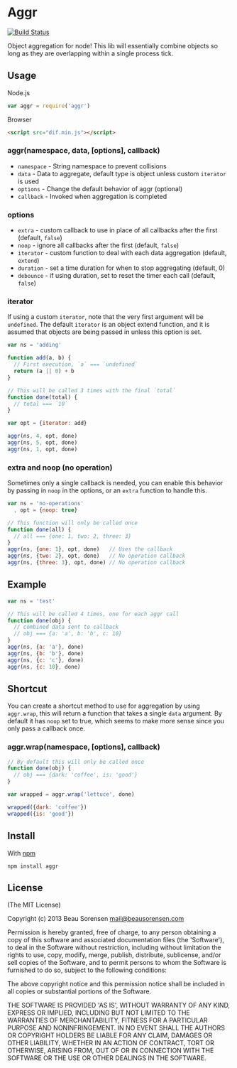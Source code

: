 
Aggr
====

[![Build Status](https://secure.travis-ci.org/sorensen/aggr.png)](http://travis-ci.org/sorensen/aggr) 

Object aggregation for node! This lib will essentially combine objects so long 
as they are overlapping within a single process tick.

Usage
-----

Node.js

```js
var aggr = require('aggr')
```

Browser

```html
<script src="dif.min.js"></script>
```

### aggr(namespace, data, [options], callback)

* `namespace` - String namespace to prevent collisions
* `data` - Data to aggregate, default type is object unless custom `iterator` is used
* `options` - Change the default behavior of aggr (optional)
* `callback` - Invoked when aggregation is completed

### options

* `extra` - custom callback to use in place of all callbacks after the first (default, `false`)
* `noop` - ignore all callbacks after the first (default, `false`)
* `iterator` - custom function to deal with each data aggregation (default, `extend`)
* `duration` - set a time duration for when to stop aggregating (default, 0)
* `debounce` - if using duration, set to reset the timer each call (default, `false`)

### iterator

If using a custom `iterator`, note that the very first argument will be `undefined`. 
The default `iterator` is an object extend function, and it is assumed that objects 
are being passed in unless this option is set.

```js
var ns = 'adding'

function add(a, b) {
  // First execution, `a` === `undefined`
  return (a || 0) + b
}

// This will be called 3 times with the final `total`
function done(total) {
  // total === `10`
}

var opt = {iterator: add}

aggr(ns, 4, opt, done)
aggr(ns, 5, opt, done)
aggr(ns, 1, opt, done)
```

### extra and noop (no operation)

Sometimes only a single callback is needed, you can enable this behavior by passing 
in `noop` in the options, or an `extra` function to handle this.

```js
var ns = 'no-operations'
  , opt = {noop: true}

// This function will only be called once
function done(all) {
  // all === {one: 1, two: 2, three: 3}
}
aggr(ns, {one: 1}, opt, done)   // Uses the callback
aggr(ns, {two: 2}, opt, done)   // No operation callback
aggr(ns, {three: 3}, opt, done) // No operation callback
```

Example
-------

```js
var ns = 'test'

// This will be called 4 times, one for each aggr call
function done(obj) {
  // combined data sent to callback
  // obj === {a: 'a', b: 'b', c: 10}
}
aggr(ns, {a: 'a'}, done)
aggr(ns, {b: 'b'}, done)
aggr(ns, {c: 'c'}, done)
aggr(ns, {c: 10}, done)
```

Shortcut
--------

You can create a shortcut method to use for aggregation by using `aggr.wrap`, 
this will return a function that takes a single `data` argument. By default 
it has `noop` set to true, which seems to make more sense since you only pass 
a callback once.

### aggr.wrap(namespace, [options], callback)

```js
// By default this will only be called once
function done(obj) {
  // obj === {dark: 'coffee', is: 'good'}
}

var wrapped = aggr.wrap('lettuce', done)

wrapped({dark: 'coffee'})
wrapped({is: 'good'})
```


Install
-------

With [npm](https://npmjs.org)

```
npm install aggr
```


License
-------

(The MIT License)

Copyright (c) 2013 Beau Sorensen <mail@beausorensen.com>

Permission is hereby granted, free of charge, to any person obtaining
a copy of this software and associated documentation files (the
'Software'), to deal in the Software without restriction, including
without limitation the rights to use, copy, modify, merge, publish,
distribute, sublicense, and/or sell copies of the Software, and to
permit persons to whom the Software is furnished to do so, subject to
the following conditions:

The above copyright notice and this permission notice shall be
included in all copies or substantial portions of the Software.

THE SOFTWARE IS PROVIDED 'AS IS', WITHOUT WARRANTY OF ANY KIND,
EXPRESS OR IMPLIED, INCLUDING BUT NOT LIMITED TO THE WARRANTIES OF
MERCHANTABILITY, FITNESS FOR A PARTICULAR PURPOSE AND NONINFRINGEMENT.
IN NO EVENT SHALL THE AUTHORS OR COPYRIGHT HOLDERS BE LIABLE FOR ANY
CLAIM, DAMAGES OR OTHER LIABILITY, WHETHER IN AN ACTION OF CONTRACT,
TORT OR OTHERWISE, ARISING FROM, OUT OF OR IN CONNECTION WITH THE
SOFTWARE OR THE USE OR OTHER DEALINGS IN THE SOFTWARE.
